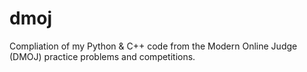 # dmoj

Compliation of my Python & C++ code from the Modern Online Judge (DMOJ) practice problems and competitions.
